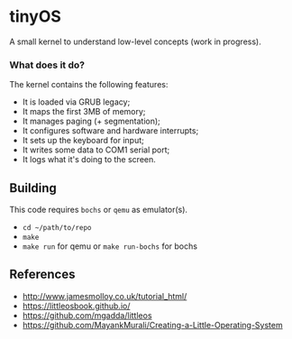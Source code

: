 # tinyOS
A small kernel to understand low-level concepts (work in progress). 

### What does it do?

The kernel contains the following features:
- It is loaded via GRUB legacy;
- It maps the first 3MB of memory;
- It manages paging (+ segmentation);
- It configures software and hardware interrupts;
- It sets up the keyboard for input;
- It writes some data to COM1 serial port;
- It logs what it's doing to the screen.

## Building

This code requires `bochs` or `qemu` as emulator(s).

- `cd ~/path/to/repo`
- `make`
- `make run` for qemu or `make run-bochs` for bochs

## References

- <http://www.jamesmolloy.co.uk/tutorial_html/>
- <https://littleosbook.github.io/>
- <https://github.com/mgadda/littleos>
- <https://github.com/MayankMurali/Creating-a-Little-Operating-System>
